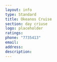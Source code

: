 ```yaml
---
layout: info
type: Standard
title: Okeanos Cruise
section: day criuse
logo: placeholder
ratings:
phone: "7735413"
email:
address:
description:
---
```

